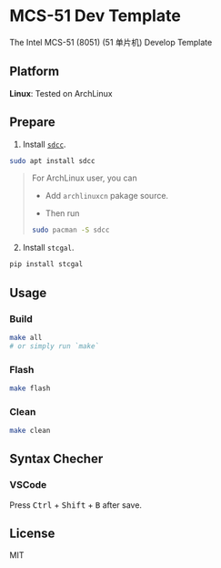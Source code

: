 # MCS-51 Dev Template

The Intel MCS-51 (8051) (51 单片机) Develop Template

## Platform

**Linux**: Tested on ArchLinux

## Prepare

1. Install [`sdcc`](https://sdcc.sourceforge.net).

```bash
sudo apt install sdcc
```

> For ArchLinux user, you can  
> - Add `archlinuxcn` pakage source.
>
> - Then run
>
> ```bash
> sudo pacman -S sdcc
> ```

2. Install `stcgal`.

```bash
pip install stcgal
```

## Usage

### Build

```bash
make all
# or simply run `make`
```

### Flash

```bash
make flash
```

### Clean

```bash
make clean
```

## Syntax Checher

### VSCode

Press <kbd>Ctrl</kbd> + <kbd>Shift</kbd> + <kbd>B</kbd> after save.

## License

MIT